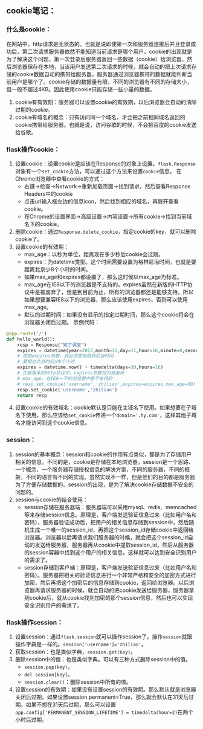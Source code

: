 ## cookie笔记：

### 什么是cookie：
在网站中，http请求是无状态的。也就是说即使第一次和服务器连接后并且登录成功后，第二次请求服务器依然不能知道当前请求是哪个用户。cookie的出现就是为了解决这个问题，第一次登录后服务器返回一些数据（cookie）给浏览器，然后浏览器保存在本地，当该用户发送第二次请求的时候，就会自动的把上次请求存储的cookie数据自动的携带给服务器，服务器通过浏览器携带的数据就能判断当前用户是哪个了。cookie存储的数据量有限，不同的浏览器有不同的存储大小，但一般不超过4KB。因此使用cookie只能存储一些小量的数据。
1. cookie有有效期：服务器可以设置cookie的有效期，以后浏览器会自动的清除过期的cookie。
2. cookie有域名的概念：只有访问同一个域名，才会把之前相同域名返回的cookie携带给服务器。也就是说，访问谷歌的时候，不会把百度的cookie发送给谷歌。

### flask操作cookie：
1. 设置cookie：设置cookie是应该在Response的对象上设置。`flask.Response`对象有一个`set_cookie`方法，可以通过这个方法来设置`cookie`信息。
在Chrome浏览器中查看cookie的方式：
    * 右键->检查->Network->重新加载页面->找到请求，然后查看Response Headers中的cookie
    * 点击url输入框左边的信息icon，然后找到相应的域名，再展开查看cookie。
    * 在Chrome的设置界面->高级设置->内容设置->所有cookie->找到当前域名下的cookie。 
2. 删除cookie：通过`Response.delete_cookie`，指定cookie的key，就可以删除cookie了。
3. 设置cookie的有效期：
    * max_age：以秒为单位，距离现在多少秒后cookie会过期。
    * expires：为datetime类型。这个时间需要设置为格林尼治时间，也就是要距离北京少8个小时的时间。
    * 如果max_age和expires都设置了，那么这时候以max_age为标准。
    * max_age在IE8以下的浏览器是不支持的。expires虽然在新版的HTTP协议中是被废弃了，但是到目前为止，所有的浏览器都还是能够支持，所以如果想要兼容IE8以下的浏览器，那么应该使用expires，否则可以使用max_age。
    * 默认的过期时间：如果没有显示的指定过期时间，那么这个cookie将会在浏览器关闭后过期。
示例代码：
```python
@app.route('/')
def hello_world():
    resp = Response("知了课堂")
    expires = datetime(year=2017,month=12,day=11,hour=16,minute=0,second=0)
    # 使用expires参数，就必须使用格林尼治时间
    # 要相对北京时间少8个小时
    expires = datetime.now() + timedelta(days=30,hours=16)
    # 在新版本的http协议中，expires参数视为被废弃
    # max_age，在IE8一下的浏览器中是不支持的
    # resp.set_cookie('username','zhiliao',expires=expires,max_age=60)
    resp.set_cookie('username','zhiliao')
    return resp
```
4. 设置cookie的有效域名：cookie默认是只能在主域名下使用。如果想要在子域名下使用，那么应该给`set_cookie`传递一个`domain='.hy.com'`，这样其他子域名才能访问到这个cookie信息。


### session：
1. session的基本概念：session和cookie的作用有点类似，都是为了存储用户相关的信息。不同的是，cookie是存储在本地浏览器，session是一个思路、一个概念、一个服务器存储授权信息的解决方案，不同的服务器，不同的框架，不同的语言有不同的实现。虽然实现不一样，但是他们的目的都是服务器为了方便存储数据的。session的出现，是为了解决cookie存储数据不安全的问题的。
2. session与cookie的结合使用：
    * session存储在服务器端：服务器端可以采用mysql、redis、memcached等来存储session信息。原理是，客户端发送验证信息过来（比如用户名和密码），服务器验证成功后，把用户的相关信息存储到session中，然后随机生成一个唯一的session_id，再把这个session_id存储cookie中返回给浏览器。浏览器以后再请求我们服务器的时候，就会把这个session_id自动的发送给服务器，服务器再从cookie中提取session_id，然后从服务器的session容器中找到这个用户的相关信息。这样就可以达到安全识别用户的需求了。
    * session存储到客户端：原理是，客户端发送验证信息过来（比如用户名和密码）。服务器把相关的验证信息进行一个非常严格和安全的加密方式进行加密，然后再把这个加密后的信息存储到cookie，返回给浏览器。以后浏览器再请求服务器的时候，就会自动的把cookie发送给服务器，服务器拿到cookie后，就从cookie找到加密的那个session信息，然后也可以实现安全识别用户的需求了。


### flask操作session：
1. 设置session：通过`flask.session`就可以操作session了。操作`session`就跟操作字典是一样的。`session['username']='zhiliao'`。
2. 获取session：也是类似字典，`session.get(key)`。
3. 删除session中的值：也是类似字典。可以有三种方式删除session中的值。
    * `session.pop(key)`。
    * `del session[key]`。
    * `session.clear()`：删除session中所有的值。
4. 设置session的有效期：如果没有设置session的有效期。那么默认就是浏览器关闭后过期。如果设置session.permanent=True，那么就会默认在31天后过期。如果不想在31天后过期，那么可以设置`app.config['PERMANENT_SESSION_LIFETIME'] = timedelta(hour=2)`在两个小时后过期。
